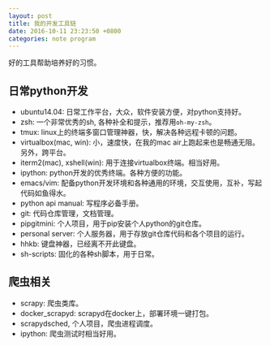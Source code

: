 ```yaml
---
layout: post
title: 我的开发工具链
date: 2016-10-11 23:23:50 +0800
categories: note program
---
```

好的工具帮助培养好的习惯。

## 日常python开发
- ubuntu14.04: 日常工作平台，大众，软件安装方便，对python支持好。
- zsh: 一个非常优秀的sh, 各种补全和提示，推荐用`oh-my-zsh`。
- tmux: linux上的终端多窗口管理神器，快，解决各种远程卡顿的问题。
- virtualbox(mac, win): 小，速度快，在我的mac air上跑起来也是畅通无阻。另外，跨平台。
- iterm2(mac), xshell(win): 用于连接virtualbox终端。相当好用。
- ipython: python开发的优秀终端。各种方便的功能。
- emacs/vim: 配备python开发环境和各种通用的环境，交互使用，互补，写起代码如鱼得水。
- python api manual: 写程序必备手册。
- git: 代码仓库管理，文档管理。
- pipgitmini: 个人项目，用于pip安装个人python的git仓库。
- personal server: 个人服务器，用于存放git仓库代码和各个项目的运行。
- hhkb: 键盘神器，已经离不开此键盘。
- sh-scripts: 固化的各种sh脚本，用于日常。

## 爬虫相关
- scrapy: 爬虫类库。
- docker_scrapyd: scrapyd在docker上，部署环境一键打包。
- scrapydsched, 个人项目，爬虫进程调度。
- ipython: 爬虫测试时相当好用。
